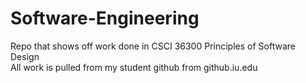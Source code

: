 # Software-Engineering
Repo that shows off work done in CSCI 36300 Principles of Software Design  
All work is pulled from my student github from github.iu.edu
